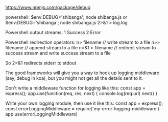 https://www.npmjs.com/package/debug

powershell:
$env:DEBUG='shibanga'; node shibanga.js
or 
$env:DEBUG='shibanga'; node shibanga.js 2>&1 > log.log

Powershell output streams:
1 Success
2 Error

Powershell redirection operators:
n> filename // write stream to a file
n>> filename // append stream to a file
n>&1 > filename // redirect stream to success stream and write success stream to a file

So 2>&1 redirects stderr to stdout

The good frameworks will give you a way to hook up logging middleware (say, debug in koa), but you might not get all the details sent to it.

Don't write a middleware function for logging like this:
const app = express();
app.use(function(req, res, next) {
console.log(req.url)
next()
}

Write your own logging module, then use it like this:
const app = express();
const errorLoggingMiddleware = require('my-error-logging-middleware')
app.use(errorLoggingMiddleware)
